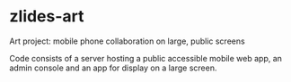 # zlides-art
Art project: mobile phone collaboration on large, public screens

Code consists of a server hosting a public accessible mobile web app, an admin console and an app for display on a large screen.